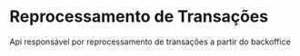 # Reprocessamento de Transações
Api responsável por reprocessamento de transações a partir do backoffice
